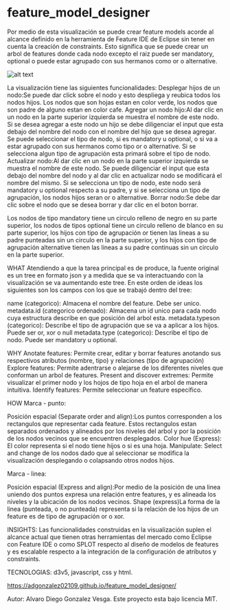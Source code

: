 # feature_model_designer
Por medio de esta visualización se puede crear feature models acorde al alcance definido en la herramienta de Feature IDE de Eclipse sin tener en cuenta la creación de constraints. Esto significa que se puede crear un arbol de features donde cada nodo excepto el raiz puede ser mandatory, optional o puede estar agrupado con sus hermanos como or o alternative. 

  ![alt text](https://s3.us-east-2.amazonaws.com/testing.alvarod/captura.PNG)

La visualización tiene las siguientes funcionalidades: 
Desplegar hijos de un nodo:Se puede dar click sobre el nodo y esto despliega y reubica todos los nodos hijos. Los nodos que son hojas estan en color verde, los nodos que son padre de alguno estan en color cafe.
Agregar un nodo hijo:Al dar clic en un nodo en la parte superior izquierda se muestra el nombre de este nodo. Si se desea agregar a este nodo un hijo se debe diligenciar el input que esta debajo del nombre del nodo con el nombre del hijo que se desea agregar. Se puede seleccionar el tipo de nodo, si es mandatory u optional, o si va a estar agrupado con sus hermanos como tipo or o alternative. Si se selecciona algun tipo de agrupación esta primará sobre el tipo de nodo.
Actualizar nodo:Al dar clic en un nodo en la parte superior izquierda se muestra el nombre de este nodo. Se puede diligenciar el input que esta debajo del nombre del nodo y al dar clic en actualizar nodo se modificará el nombre del mismo. Si se selecciona un tipo de nodo, este nodo será mandatory u optional respecto a su padre, y si se selecciona un tipo de agrupación, los nodos hijos seran or o alternative.
Borrar nodo:Se debe dar clic sobre el nodo que se desea borrar y dar clic en el boton borrar. 

Los nodos de tipo mandatory tiene un circulo relleno de negro en su parte superior, los nodos de tipos optional tiene un circulo relleno de blanco en su parte superior, los hijos con tipo de agrupación or tienen las lineas a su padre punteadas sin un circulo en la parte superior, y los hijos con tipo de agrupación alternative tienen las lineas a su padre continuas sin un circulo en la parte superior.

WHAT
Atendiendo a que la tarea principal es de produce, la fuente original es un tree en formato json y a medida que se va interactuando con la visualización se va aumentando este tree. En este orden de ideas los siguientes son los campos con los que se trabajó dentro del tree: 

name (categorico): Almacena el nombre del feature. Debe ser unico.
metadata.id (categorico ordenado): Almacena un id unico para cada nodo cuya estructura describe en que posición del arbol esta.
metadata.typeson (categorico): Describe el tipo de agrupación que se va a aplicar a los hijos. Puede ser or, xor o null
metadata.type (categorico): Describe el tipo de nodo. Puede ser mandatory u optional.

WHY
Anotate features: Permite crear, editar y borrar features anotando sus respectivos atributos (nombre, tipo) y relaciones (tipo de agrupación)
Explore features: Permite adentrarse o alejarse de los diferentes niveles que conforman un arbol de features.
Present and discover extremes: Permite visualizar el primer nodo y los hojos de tipo hoja en el arbol de manera intuitiva.
Identify features: Permite seleccionar un feature especifico. 

HOW
Marca - punto:

Posición espacial (Separate order and align):Los puntos corresponden a los rectangulos que representar cada feature. Estos rectangulos estan separados ordenados y alineados por los niveles del arbol y por la posición de los nodos vecinos que se encuentren desplegados.
Color hue (Express): El color representa si el nodo tiene hijos o si es una hoja. 
Manipulate: Select and change de los nodos dado que al seleccionar se modifica la visualización desplegando o colapsando otros nodos hijos.


Marca - linea:

Posición espacial (Express and align):Por medio de la posición de una linea uniendo dos puntos expresa una relación entre features, y es alineada los niveles y la ubicación de los nodos vecinos.
Shape (express)La forma de la linea (punteada, o no punteada) representa si la relación de los hijos de un feature es de tipo de agrupación or o xor.

INSIGHTS: 
Las funcionalidades construidas en la visualización suplen el alcance actual que tienen otras herramientas del mercado como Eclipse con Feature IDE o como SPLOT respecto al diseño de modelos de features y es escalable respecto a la integración de la configuración de atributos y constraints.

TECNOLOGIAS: 
d3v5, javascript, css y html.

https://adgonzalez02109.github.io/feature_model_designer/

Autor: Alvaro Diego Gonzalez Vesga.
Este proyecto esta bajo licencia MIT.

